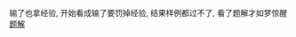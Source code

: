 输了也拿经验, 开始看成输了要罚掉经验, 结果样例都过不了, 看了题解才如梦惊醒[题解](https://www.luogu.com.cn/blog/ShanXian/solution-p1802#)
